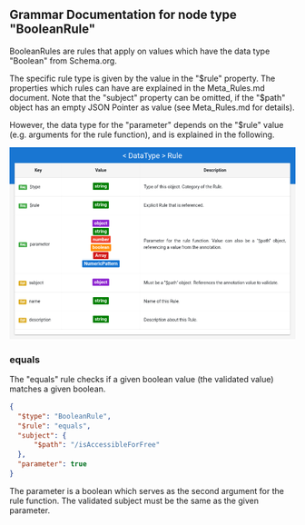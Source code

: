 ## Grammar Documentation for node type "BooleanRule"

BooleanRules are rules that apply on values which have the data type "Boolean" from Schema.org.

The specific rule type is given by the value in the "$rule" property. The properties which rules can have are explained in the Meta_Rules.md document. Note that the "subject" property can be omitted, if the "$path" object has an empty JSON Pointer as value (see Meta_Rules.md for details).

However, the data type for the "parameter" depends on the "$rule" value (e.g. arguments for the rule function), and is explained in the following.

![Syntax diagram](./Images/Rule.png)

### equals

The "equals" rule checks if a given boolean value (the validated value) matches a given boolean.

```json
{
  "$type": "BooleanRule",
  "$rule": "equals",
  "subject": {
      "$path": "/isAccessibleForFree"
  },
  "parameter": true
}
```

The parameter is a boolean which serves as the second argument for the rule function. The validated subject must be the same as the given parameter.
